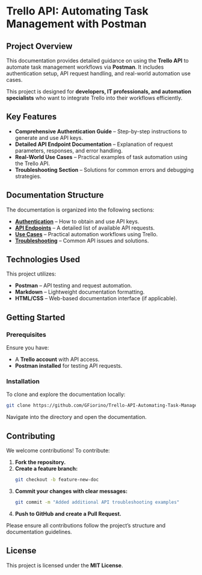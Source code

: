 # Trello API: Automating Task Management with Postman  

## Project Overview  
This documentation provides detailed guidance on using the **Trello API** to automate task management workflows via **Postman**. It includes authentication setup, API request handling, and real-world automation use cases.  

This project is designed for **developers, IT professionals, and automation specialists** who want to integrate Trello into their workflows efficiently.  

## Key Features  
- **Comprehensive Authentication Guide** – Step-by-step instructions to generate and use API keys.  
- **Detailed API Endpoint Documentation** – Explanation of request parameters, responses, and error handling.  
- **Real-World Use Cases** – Practical examples of task automation using the Trello API.  
- **Troubleshooting Section** – Solutions for common errors and debugging strategies.  

## Documentation Structure  
The documentation is organized into the following sections:  
- **[Authentication](docs/authentication.md)** – How to obtain and use API keys.  
- **[API Endpoints](docs/endpoints.md)** – A detailed list of available API requests.  
- **[Use Cases](docs/use-cases.md)** – Practical automation workflows using Trello.  
- **[Troubleshooting](docs/troubleshooting.md)** – Common API issues and solutions.  

## Technologies Used  
This project utilizes:  
- **Postman** – API testing and request automation.  
- **Markdown** – Lightweight documentation formatting.  
- **HTML/CSS** – Web-based documentation interface (if applicable).  

## Getting Started  
### Prerequisites  
Ensure you have:  
- A **Trello account** with API access.  
- **Postman installed** for testing API requests.  

### Installation  
To clone and explore the documentation locally:  
```bash  
git clone https://github.com/GFiorino/Trello-API-Automating-Task-Management-with-Postman.git  
```  
Navigate into the directory and open the documentation.  

## Contributing  
We welcome contributions! To contribute:  
1. **Fork the repository.**  
2. **Create a feature branch:**  
   ```bash  
   git checkout -b feature-new-doc  
   ```  
3. **Commit your changes with clear messages:**  
   ```bash  
   git commit -m "Added additional API troubleshooting examples"  
   ```  
4. **Push to GitHub and create a Pull Request.**  

Please ensure all contributions follow the project’s structure and documentation guidelines.  

## License  
This project is licensed under the **MIT License**.  
